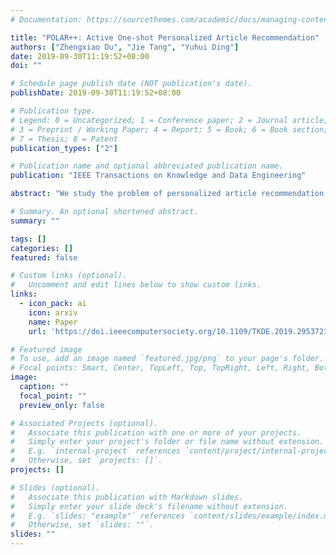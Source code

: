 ```yaml
---
# Documentation: https://sourcethemes.com/academic/docs/managing-content/

title: "POLAR++: Active One-shot Personalized Article Recommendation"
authors: ["Zhengxiao Du", "Jie Tang", "Yuhui Ding"]
date: 2019-09-30T11:19:52+08:00
doi: ""

# Schedule page publish date (NOT publication's date).
publishDate: 2019-09-30T11:19:52+08:00

# Publication type.
# Legend: 0 = Uncategorized; 1 = Conference paper; 2 = Journal article;
# 3 = Preprint / Working Paper; 4 = Report; 5 = Book; 6 = Book section;
# 7 = Thesis; 8 = Patent
publication_types: ["2"]

# Publication name and optional abbreviated publication name.
publication: "IEEE Transactions on Knowledge and Data Engineering"

abstract: "We study the problem of personalized article recommendation, in particular when the user’s preference data is missing or limited, which is knowns as the user cold-start issue in recommender systems. We propose POLAR++, an active recommendation framework that utilizes Bayesian neural networks to capture the uncertainty of user preference, actively selects articles to query the user for feedback, and adaptively learns user preference with one-shot learning. For the article recommendation, we design an attention-based CNN to quantify the similarity between user preference and recommended articles, which signiﬁcantly improves the performance with only a few articles rated by the users. We evaluate the proposed POLAR++ on datasets of different scale and sources. Experimental results demonstrate the effectiveness of the proposed model. We have successfully deployed POLAR++ into AMiner as the recommendation engine for article recommendation, which further conﬁrms the effectiveness of the proposed model."

# Summary. An optional shortened abstract.
summary: ""

tags: []
categories: []
featured: false

# Custom links (optional).
#   Uncomment and edit lines below to show custom links.
links:
  - icon_pack: ai
    icon: arxiv
    name: Paper
    url: 'https://doi.ieeecomputersociety.org/10.1109/TKDE.2019.2953721'

# Featured image
# To use, add an image named `featured.jpg/png` to your page's folder. 
# Focal points: Smart, Center, TopLeft, Top, TopRight, Left, Right, BottomLeft, Bottom, BottomRight.
image:
  caption: ""
  focal_point: ""
  preview_only: false

# Associated Projects (optional).
#   Associate this publication with one or more of your projects.
#   Simply enter your project's folder or file name without extension.
#   E.g. `internal-project` references `content/project/internal-project/index.md`.
#   Otherwise, set `projects: []`.
projects: []

# Slides (optional).
#   Associate this publication with Markdown slides.
#   Simply enter your slide deck's filename without extension.
#   E.g. `slides: "example"` references `content/slides/example/index.md`.
#   Otherwise, set `slides: ""`.
slides: ""
---
```

